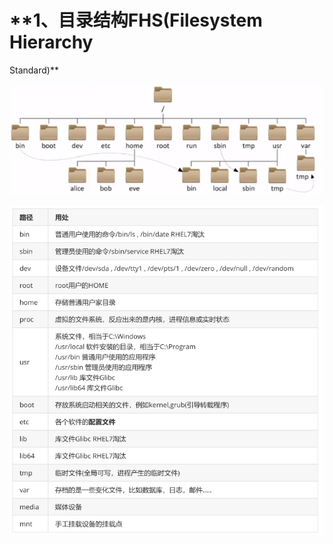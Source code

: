 # **1、目录结构FHS(Filesystem Hierarchy
Standard)**

![](images/WEBRESOURCEd35ecd3d40251900a87dc384c320fe9e截图.png)

![](images/WEBRESOURCE170922b6f6f52bacf0739855c64df4b3截图.png)